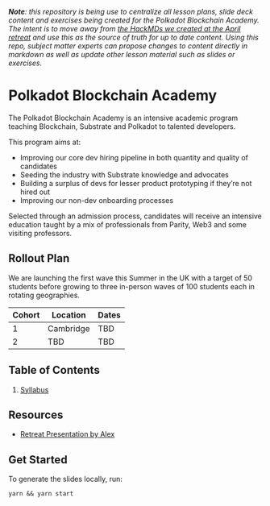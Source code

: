 _**Note**: this repository is being use to centralize all lesson plans, slide deck content and exercises being created for the Polkadot Blockchain Academy._
_The intent is to move away from [the HackMDs we created at the April retreat](https://www.notion.so/paritytechnologies/Academy-Curriculum-7bf115da47354638827a86e87bf5c190) and use this as the source of truth for up to date content._
_Using this repo, subject matter experts can propose changes to content directly in markdown as well as update other lesson material such as slides or exercises._
# Polkadot Blockchain Academy

The Polkadot Blockchain Academy is an intensive academic program teaching Blockchain, Substrate and Polkadot to talented developers.

This program aims at:

* Improving our core dev hiring pipeline in both quantity and quality of candidates
* Seeding the industry with Substrate knowledge and advocates
* Building a surplus of devs for lesser product prototyping if they’re not hired out
* Improving our non-dev onboarding processes

Selected through an admission process, candidates will receive an intensive education taught by a mix of professionals from Parity, Web3 and some visiting professors.

## Rollout Plan

We are launching the first wave this Summer in the UK with a target of 50 students before growing to three in-person waves of 100 students each in rotating geographies.

| Cohort  | Location  | Dates |
|---------|-----------|-------|
|    1    | Cambridge | TBD   |
|    2    | TBD       | TBD   |

## Table of Contents

1. [Syllabus](./syllabus/)

## Resources

* [Retreat Presentation by Alex](https://docs.google.com/presentation/d/1IyT5Wr31VPgoDk72RjC6BdE7NsmwDTWveZXfKQ3h9BA/edit#slide=id.g11b59dde554_0_52)

## Get Started

To generate the slides locally, run:

```
yarn && yarn start
```
